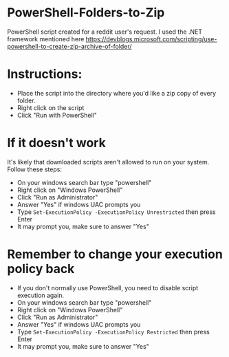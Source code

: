 # PowerShell-Folders-to-Zip
PowerShell script created for a reddit user's request.
I used the .NET framework mentioned here https://devblogs.microsoft.com/scripting/use-powershell-to-create-zip-archive-of-folder/

# Instructions:
* Place the script into the directory where you'd like a zip copy of every folder.
* Right click on the script
* Click "Run with PowerShell"

# If it doesn't work
It's likely that downloaded scripts aren't allowed to run on your system.  Follow these steps:
* On your windows search bar type "powershell"
* Right click on "Windows PowerShell"
* Click "Run as Administrator"
* Answer "Yes" if windows UAC prompts you
* Type ```Set-ExecutionPolicy -ExecutionPolicy Unrestricted``` then press Enter
* It may prompt you, make sure to answer "Yes"

# Remember to change your execution policy back
* If you don't normally use PowerShell, you need to disable script execution again.
* On your windows search bar type "powershell"
* Right click on "Windows PowerShell"
* Click "Run as Administrator"
* Answer "Yes" if windows UAC prompts you
* Type ```Set-ExecutionPolicy -ExecutionPolicy Restricted``` then press Enter
* It may prompt you, make sure to answer "Yes"
